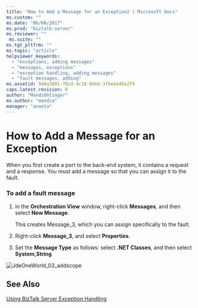 ```yaml
---
title: "How to Add a Message for an Exception2 | Microsoft Docs"
ms.custom: ""
ms.date: "06/08/2017"
ms.prod: "biztalk-server"
ms.reviewer: ""
 ms.suite: ""
ms.tgt_pltfrm: ""
ms.topic: "article"
helpviewer_keywords: 
  - "exceptions, adding messages"
  - "messages, exceptions"
  - "exception handling, adding messages"
  - "fault messages, adding"
ms.assetid: 9d8a3801-78cd-4c18-8deb-3fbe4a49a2f9
caps.latest.revision: 6
author: "MandiOhlinger"
ms.author: "mandia"
manager: "anneta"
---
```

# How to Add a Message for an Exception
When you first create a port to the back-end system, it contains a request and a response. You must add a message so that you can assign it to the fault.  
  
### To add a fault message  
  
1.  In the **Orchestration View** window, right-click **Messages**, and then select **New Message**.  
  
     This creates Message_3, which you can assign specifically to the fault.  
  
2.  Right-click **Message_3**, and select **Properties**.  
  
3.  Set the **Message Type** as follows: select **.NET Classes**, and then select **System,String**  
  
 ![](../core/media/jdeoneworld-03-addscope.gif "JdeOneWorld_03_addscope")  
  
## See Also  
 [Using BizTalk Server Exception Handling](../core/using-biztalk-server-exception-handling1.md)